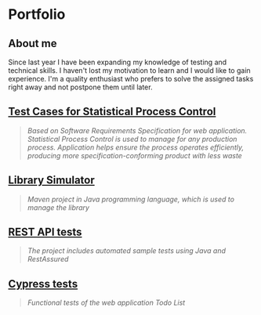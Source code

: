 # Portfolio
## About me
Since last year I have been expanding my knowledge of testing and technical skills. I haven't lost my motivation to learn and I would like to gain experience. I'm a quality enthusiast who prefers to solve the assigned tasks right away and not postpone them until later.


## [Test Cases for Statistical Process Control](https://drive.google.com/file/d/1UuBd6j9zmAqWEOTCTnm7ZSJqYeanwAT4/view?usp=sharing) 
> *Based on Software Requirements Specification for web application. Statistical Process Control is used to manage for any production process. Application helps ensure the process operates efficiently, producing more specification-conforming product with less waste*
## [Library Simulator](https://github.com/MichnaSylwia/LibrarySimulator-github)
> *Maven project in Java programming language, which is used to manage the library*
## [REST API tests](https://github.com/MichnaSylwia/rest-api-test-lab)
> *The project includes automated sample tests using Java and RestAssured*
## [Cypress tests](https://github.com/MichnaSylwia/todo_list_cypress_tests)
> *Functional tests of the web application Todo List*
